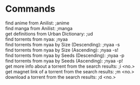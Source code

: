 # Commands
find anime from Anilist:
;anime <SearchQuery>      
find manga from Anilist:
;manga <SearchQuery>     
get definitions from Urban Dictionary: 
;ud <SearchQuery>         
find torrents from nyaa:
;nyaa <SearchQuery>       
find torrents from nyaa by Size (Descending):
;nyaa <SearchQuery> -s    
find torrents from nyaa by Size (Ascending):
;nyaa <SearchQuery> -s!   
find torrents from nyaa by Seeds (Descending): 
;nyaa <SearchQuery> -p    
find torrents from nyaa by Seeds (Ascending):
;nyaa <SearchQuery> -p!   
get more info about a torrent from the search results:
;i <no.>  
get magnet link of a torrent from the search results:
;m <no.>  
download a torrent from the search results:
;d <no.>  
